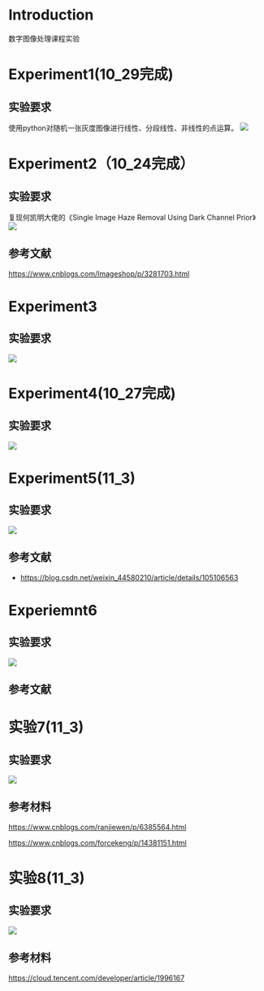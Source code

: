 # Introduction
数字图像处理课程实验
# Experiment1(10_29完成)
## 实验要求
使用python对随机一张灰度图像进行线性、分段线性、非线性的点运算。
<img src=./assest/experiment1.jpeg>

# Experiment2（10_24完成）
## 实验要求
复现何凯明大佬的《Single Image Haze Removal Using Dark Channel Prior》
<img src=./assest/experiment2.jpeg>

## 参考文献
https://www.cnblogs.com/Imageshop/p/3281703.html
# Experiment3
## 实验要求
<img src=./assest/experiment3.jpeg>

# Experiment4(10_27完成)
## 实验要求
<img src=./assest/experiment4.jpeg>

# Experiment5(11_3)
## 实验要求
<img src=./assest/experiment5.jpg>

## 参考文献
+ https://blog.csdn.net/weixin_44580210/article/details/105106563
# Experiemnt6
## 实验要求
<img src=./assest/experiment6.jpg>

## 参考文献

# 实验7(11_3)
## 实验要求
<img src=./assest/experiment7.jpg>

## 参考材料
https://www.cnblogs.com/ranjiewen/p/6385564.html

https://www.cnblogs.com/forcekeng/p/14381151.html
# 实验8(11_3)
## 实验要求
<img src=./assest/experiment8.jpg>

## 参考材料
https://cloud.tencent.com/developer/article/1996167